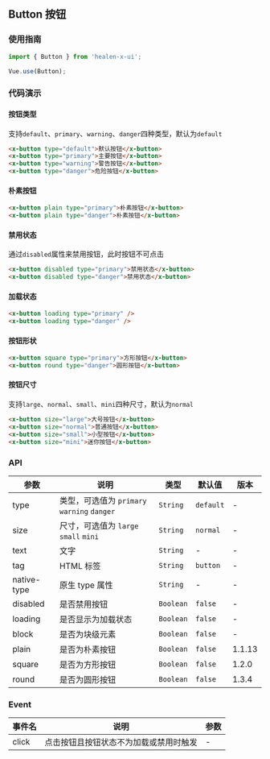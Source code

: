 ## Button 按钮

### 使用指南
``` javascript
import { Button } from 'healen-x-ui';

Vue.use(Button);
```

### 代码演示

#### 按钮类型
支持`default`、`primary`、`warning`、`danger`四种类型，默认为`default`

```html
<x-button type="default">默认按钮</x-button>
<x-button type="primary">主要按钮</x-button>
<x-button type="warning">警告按钮</x-button>
<x-button type="danger">危险按钮</x-button>
```

#### 朴素按钮

```html
<x-button plain type="primary">朴素按钮</x-button>
<x-button plain type="danger">朴素按钮</x-button>
```

#### 禁用状态

通过`disabled`属性来禁用按钮，此时按钮不可点击

```html
<x-button disabled type="primary">禁用状态</x-button>
<x-button disabled type="danger">禁用状态</x-button>
```

#### 加载状态

```html 
<x-button loading type="primary" />
<x-button loading type="danger" />
```

#### 按钮形状

```html 
<x-button square type="primary">方形按钮</x-button>
<x-button round type="danger">圆形按钮</x-button>
```

#### 按钮尺寸
支持`large`、`normal`、`small`、`mini`四种尺寸，默认为`normal`

```html 
<x-button size="large">大号按钮</x-button>
<x-button size="normal">普通按钮</x-button>
<x-button size="small">小型按钮</x-button>
<x-button size="mini">迷你按钮</x-button>
```


### API

| 参数 | 说明 | 类型 | 默认值 | 版本 |
|------|------|------|------|------|
| type | 类型，可选值为 `primary` `warning` `danger` | `String` | `default` | - |
| size | 尺寸，可选值为 `large` `small` `mini` | `String` | `normal` | - |
| text | 文字 | `String` | - | - |
| tag | HTML 标签 | `String` | `button` | - |
| native-type | 原生 type 属性 | `String` | - | - |
| disabled | 是否禁用按钮 | `Boolean` | `false` | - |
| loading | 是否显示为加载状态 | `Boolean` | `false` | - |
| block | 是否为块级元素 | `Boolean` | `false` | - |
| plain | 是否为朴素按钮 | `Boolean` | `false` | 1.1.13 |
| square | 是否为方形按钮 | `Boolean` | `false` | 1.2.0 |
| round | 是否为圆形按钮 | `Boolean` | `false` | 1.3.4 |

### Event

| 事件名 | 说明 | 参数 |
|------|------|------|
| click | 点击按钮且按钮状态不为加载或禁用时触发 | - |
